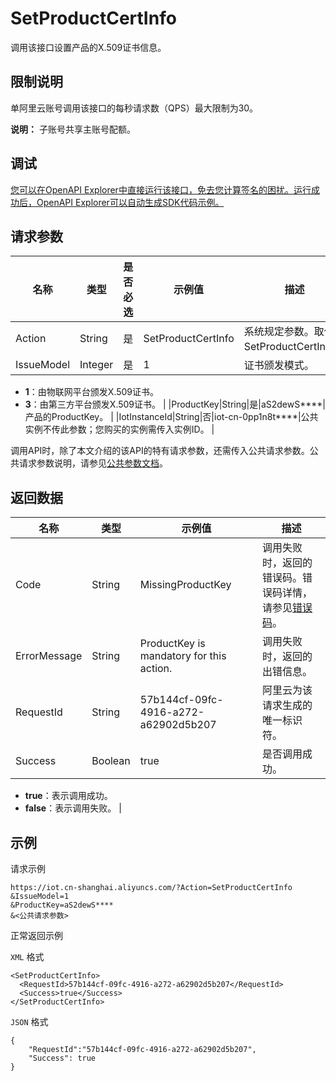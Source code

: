 # SetProductCertInfo

调用该接口设置产品的X.509证书信息。

## 限制说明

单阿里云账号调用该接口的每秒请求数（QPS）最大限制为30。

**说明：** 子账号共享主账号配额。

## 调试

[您可以在OpenAPI Explorer中直接运行该接口，免去您计算签名的困扰。运行成功后，OpenAPI Explorer可以自动生成SDK代码示例。](https://api.aliyun.com/#product=Iot&api=SetProductCertInfo&type=RPC&version=2018-01-20)

## 请求参数

|名称|类型|是否必选|示例值|描述|
|--|--|----|---|--|
|Action|String|是|SetProductCertInfo|系统规定参数。取值：SetProductCertInfo。 |
|IssueModel|Integer|是|1|证书颁发模式。

 -   **1**：由物联网平台颁发X.509证书。
-   **3**：由第三方平台颁发X.509证书。 |
|ProductKey|String|是|aS2dewS\*\*\*\*|产品的ProductKey。 |
|IotInstanceId|String|否|iot-cn-0pp1n8t\*\*\*\*|公共实例不传此参数；您购买的实例需传入实例ID。 |

调用API时，除了本文介绍的该API的特有请求参数，还需传入公共请求参数。公共请求参数说明，请参见[公共参数文档](~~30561~~)。

## 返回数据

|名称|类型|示例值|描述|
|--|--|---|--|
|Code|String|MissingProductKey|调用失败时，返回的错误码。错误码详情，请参见[错误码](~~87387~~)。 |
|ErrorMessage|String|ProductKey is mandatory for this action.|调用失败时，返回的出错信息。 |
|RequestId|String|57b144cf-09fc-4916-a272-a62902d5b207|阿里云为该请求生成的唯一标识符。 |
|Success|Boolean|true|是否调用成功。

 -   **true**：表示调用成功。
-   **false**：表示调用失败。 |

## 示例

请求示例

```
https://iot.cn-shanghai.aliyuncs.com/?Action=SetProductCertInfo
&IssueModel=1
&ProductKey=aS2dewS****
&<公共请求参数>
```

正常返回示例

`XML` 格式

```
<SetProductCertInfo>
  <RequestId>57b144cf-09fc-4916-a272-a62902d5b207</RequestId>
  <Success>true</Success>
</SetProductCertInfo>
```

`JSON` 格式

```
{
    "RequestId":"57b144cf-09fc-4916-a272-a62902d5b207",
    "Success": true
}
```

